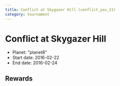 ```yaml
---
title: Conflict at Skygazer Hill (conflict_yav_11)
category: tournament
---
```

# Conflict at Skygazer Hill

  * Planet: "planet8"
  * Start date: 2016-02-22
  * End date: 2016-02-24

## Rewards

